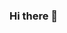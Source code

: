 ### Hi there 👋

<!--
**Nikhil-maurya-N/Nikhil-maurya-N** is a ✨ _special_ ✨ repository because its `README.md` (this file) appears on your GitHub profile.

Here are some ideas to get you started:

- 🔭 I’m currently working on E- bus ticketing system 
- 🌱 I’m currently learning python, Databases

This project is in early developement about 20% work is done till now  as it needed database connection we are woring on severaly assspects of datahandeling and representation.
As there is lot of trash on the repository that is becouse I am still learing GitHub ;) sorry for that I will bwe posting all the 
Sooner you will get a detailed information about the whole project
